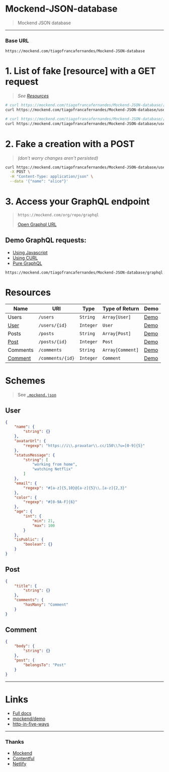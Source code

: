 # Mockend-JSON-database
> Mockend JSON database

---

### Base URL
`https://mockend.com/tiagofrancafernandes/Mockend-JSON-database`

# 1. List of fake [resource] with a GET request
> _See [Resources](#Resources)_

```sh
# curl https://mockend.com/tiagofrancafernandes/Mockend-JSON-database/[resource]
curl https://mockend.com/tiagofrancafernandes/Mockend-JSON-database/users

# curl https://mockend.com/tiagofrancafernandes/Mockend-JSON-database/[resource]/[params]
curl https://mockend.com/tiagofrancafernandes/Mockend-JSON-database/users/1
```

# 2. Fake a creation with a POST
> _*(don't worry changes aren't persisted)*_

```sh
curl https://mockend.com/tiagofrancafernandes/Mockend-JSON-database/users \
  -X POST \
  -H "Content-Type: application/json" \
  --data '{"name": "alice"}'
```

# 3. Access your GraphQL endpoint
> `https://mockend.com/org/repo/graphql`
>
> [Open Graphql URL](https://mockend.com/tiagofrancafernandes/Mockend-JSON-database/graphql)
>

## Demo GraphQL requests:
  - [Using Javascript](./demos/graphql.js)
  - [Using CURL](./demos/graphql-curl.sh)
  - [Pure GraphQL](./demos/graphql-queries.md)
```
https://mockend.com/tiagofrancafernandes/Mockend-JSON-database/graphql
```

# Resources

<!--
`[a-zA-Z0-9]*`
-->

Name | URI | Type | Type of Return | Demo
--|--|--|--|--
Users | `/users` | `String` | `Array[User]` | [Demo](https://mockend.com/tiagofrancafernandes/Mockend-JSON-database/users)
[User](#user) | `/users/{id}` | `Integer` | `User` | [Demo](https://mockend.com/tiagofrancafernandes/Mockend-JSON-database/users/1)
Posts | `/posts` | `String` | `Array[Post]` | [Demo](https://mockend.com/tiagofrancafernandes/Mockend-JSON-database/posts)
[Post](#post) | `/posts/{id}` | `Integer` | `Post` | [Demo](https://mockend.com/tiagofrancafernandes/Mockend-JSON-database/posts/1)
Comments | `/comments` | `String` | `Array[Comment]` | [Demo](https://mockend.com/tiagofrancafernandes/Mockend-JSON-database/comments)
[Comment](#comment) | `/comments/{id}` | `Integer` | `Comment` | [Demo](https://mockend.com/tiagofrancafernandes/Mockend-JSON-database/comments/1)

# Schemes

> See [`.mockend.json`](.mockend.json)

## User

```json
{
    "name": {
        "string": {}
    },
    "avatarUrl": {
        "regexp": "https://i\\.pravatar\\.cc/150\\?u=[0-9]{5}"
    },
    "statusMessage": {
        "string": [
            "working from home",
            "watching Netflix"
        ]
    },
    "email": {
        "regexp": "#[a-z]{5,10}@[a-z]{5}\\.[a-z]{2,3}"
    },
    "color": {
        "regexp": "#[0-9A-F]{6}"
    },
    "age": {
        "int": {
            "min": 21,
            "max": 100
        }
    },
    "isPublic": {
        "boolean": {}
    }
}
```

## Post

```json
{
    "title": {
        "string": {}
    },
    "comments": {
        "hasMany": "Comment"
    }
}
```

## Comment

```json
{
    "body": {
        "string": {}
    },
    "post": {
        "belongsTo": "Post"
    }
}
```

----

# Links

  - [Full docs](https://docs.mockend.com/)
  - [mockend/demo](https://github.com/mockend/demo)
  - [http-in-five-ways](https://www.contentful.com/blog/graphql-via-http-in-five-ways/)


----

### Thanks
- [Mockend](https://docs.mockend.com/)
- [Contentful](https://www.contentful.com/)
- [Netlify](https://www.netlify.com/)